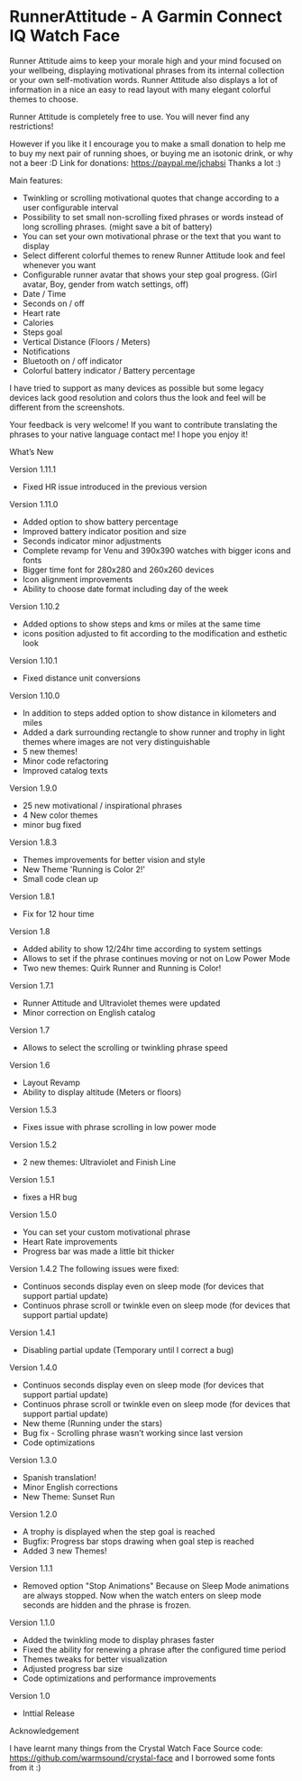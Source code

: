 # RunnerAttitude - A Garmin Connect IQ Watch Face

Runner Attitude aims to keep your morale high and your mind focused on your wellbeing, displaying motivational phrases from its internal collection or your own self-motivation words.
Runner Attitude also displays a lot of information in a nice an easy to read layout with many elegant colorful themes to choose.

Runner Attitude is completely free to use. You will never find any restrictions!

However if you like it I encourage you to make a small donation to help me to buy my next pair of running shoes, or buying me an isotonic drink, or why not a beer :D
Link for donations: https://paypal.me/jchabsi Thanks a lot :)

Main features:

- Twinkling or scrolling motivational quotes that change according to a user configurable interval
- Possibility to set small non-scrolling fixed phrases or words instead of long scrolling phrases. (might save a bit of battery)
- You can set your own motivational phrase or the text that you want to display
- Select different colorful themes to renew Runner Attitude look and feel whenever you want
- Configurable runner avatar that shows your step goal progress. (Girl avatar, Boy, gender from watch settings, off)
- Date / Time
- Seconds on / off
- Heart rate
- Calories
- Steps goal
- Vertical Distance (Floors / Meters)
- Notifications
- Bluetooth on / off indicator
- Colorful battery indicator / Battery percentage

I have tried to support as many devices as possible but some legacy devices lack good resolution and colors thus the look and feel will be different from the screenshots.

Your feedback is very welcome!
If you want to contribute translating the phrases to your native language contact me!
I hope you enjoy it!


What’s New

Version 1.11.1
- Fixed HR issue introduced in the previous version
 
Version 1.11.0
- Added option to show battery percentage
- Improved battery indicator position and size
- Seconds indicator minor adjustments
- Complete revamp for Venu and 390x390 watches with bigger icons and fonts
- Bigger time font for 280x280 and 260x260 devices
- Icon alignment improvements
- Ability to choose date format including day of the week

Version 1.10.2
- Added options to show steps and kms or miles at the same time
- icons position adjusted to fit according to the modification and esthetic look

Version 1.10.1
- Fixed distance unit conversions

Version 1.10.0
- In addition to steps added option to show distance in kilometers and miles
- Added a dark surrounding rectangle to show runner and trophy in light themes where images are not very distinguishable
- 5 new themes!
- Minor code refactoring
- Improved catalog texts

Version 1.9.0
- 25 new motivational / inspirational phrases
- 4 New color themes
- minor bug fixed

Version 1.8.3
- Themes improvements for better vision and style
- New Theme 'Running is Color 2!'
- Small code clean up

Version 1.8.1
- Fix for 12 hour time

Version 1.8
- Added ability to show 12/24hr time according to system settings
- Allows to set if the phrase continues moving or not on Low Power Mode
- Two new themes: Quirk Runner and Running is Color!

Version 1.7.1
- Runner Attitude and Ultraviolet themes were updated
- Minor correction on English catalog

Version 1.7
- Allows to select the scrolling or twinkling phrase speed

Version 1.6
- Layout Revamp
- Ability to display altitude (Meters or floors)

Version 1.5.3
- Fixes issue with phrase scrolling in low power mode

Version 1.5.2
- 2 new themes: Ultraviolet and Finish Line

Version 1.5.1
- fixes a HR bug

Version 1.5.0
- You can set your custom motivational phrase
- Heart Rate improvements
- Progress bar was made a little bit thicker

Version 1.4.2
The following issues were fixed:
- Continuos seconds display even on sleep mode (for devices that support partial update)
- Continuos phrase scroll or twinkle even on sleep mode (for devices that support partial update)

Version 1.4.1
- Disabling partial update (Temporary until I correct a bug)

Version 1.4.0
- Continuos seconds display even on sleep mode (for devices that support partial update)
- Continuos phrase scroll or twinkle even on sleep mode (for devices that support partial update)
- New theme (Running under the stars)
- Bug fix - Scrolling phrase wasn’t working since last version
- Code optimizations

Version 1.3.0
- Spanish translation!
- Minor English corrections
- New Theme: Sunset Run

Version 1.2.0
- A trophy is displayed when the step goal is reached
- Bugfix: Progress bar stops drawing when goal step is reached
- Added 3 new Themes!

Version 1.1.1
- Removed option "Stop Animations" Because on Sleep Mode animations are always stopped. Now when the watch enters on sleep mode seconds are hidden and the phrase is frozen.

Version 1.1.0
- Added the twinkling mode to display phrases faster
- Fixed the ability for renewing a phrase after the configured time period
- Themes tweaks for better visualization
- Adjusted progress bar size
- Code optimizations and performance improvements

Version 1.0
- Inttial Release

Acknowledgement

I have learnt many things from the Crystal Watch Face Source code: https://github.com/warmsound/crystal-face and I borrowed some fonts from it :)
